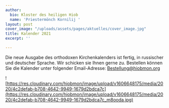 ```yaml
---
author:
  bio: Kloster des heiligen Hiob
  name: 'Priestermönch Kornilij '
layout: post
cover_image: "/uploads/assets/pages/aktuelles/cover_image.jpg"
title: Kalender 2021
excerpt: ''

---
```

Die neue Ausgabe des orthodoxen Kirchenkalenders ist fertig, in russischer und deutscher Sprache. Wir schicken sie Ihnen gerne zu. Bestellen können Sie die Kalender unter folgender Email-Adresse: Bestellung@hiobmon.org

![https://res.cloudinary.com/hiobmon/image/upload/v1606648175/media/2020/4c2defab-b708-4642-9949-1679d2bdca7c](https://res.cloudinary.com/hiobmon/image/upload/v1606648175/media/2020/4c2defab-b708-4642-9949-1679d2bdca7c_m8ooda.jpg)